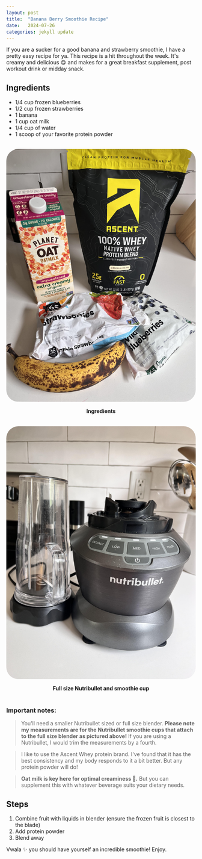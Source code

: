 ```yaml
---
layout: post
title:  "Banana Berry Smoothie Recipe"
date:   2024-07-26
categories: jekyll update
--- 
```


If you are a sucker for a good banana and strawberry smoothie, I have a pretty easy recipe for ya. This recipe is a hit throughout the week. It's creamy and delicious :yum: and makes for a great breakfast supplement, post workout drink or midday snack. 

## Ingredients 
* 1/4 cup frozen blueberries
* 1/2 cup frozen strawberries
* 1 banana
* 1 cup oat milk
* 1/4 cup of water
* 1 scoop of your favorite protein powder

<br>
<div style="display: flex; flex-direction: column; justify-content: center; width:100%; height:100%;">
  <img src="/assets/protein_shake.jpg" alt="ingredients" style ="border-radius:2rem; " alt="timeout gif">
  <span style="display: flex; align-self: center; margin-top:1rem;  font-weight: bold;">Ingredients</span>
</div> 

<div style="display: flex; flex-direction: column; justify-content: center; width:100%; height:100%; margin-top: 2rem;">
  <img src="/assets/blender.jpg"  style ="border-radius:2rem;" alt="timeout gif">
  <span style="display: flex; align-self: center; margin-top:1rem; font-weight: bold;">Full size Nutribullet and smoothie cup</span>
</div> <br>

### Important notes: 

> You'll need a smaller Nutribullet sized or full size blender. **Please note my measurements are for the Nutribullet smoothie cups that attach to the full size blender as pictured above!** If you are using a Nutribullet, I would trim the measurements by a fourth. 

> I like to use the Ascent Whey protein brand. I've found that it has the best consistency and my body responds to it a bit better. But any protein powder will do!

> **Oat milk is key here for optimal creaminess :icecream:.** But you can supplement this with whatever beverage suits your dietary needs.

## Steps 

1. Combine fruit with liquids in blender (ensure the frozen fruit is closest to the blade)
2. Add protein powder
3. Blend away 



Vwala :sparkles: you should have yourself an incredible smoothie! Enjoy.